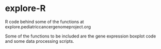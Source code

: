 explore-R
==========

R code behind some of the functions at explore.pediatriccancergenomeproject.org

Some of the functions to be included are the gene expression boxplot code 
and some data processing scripts. 
